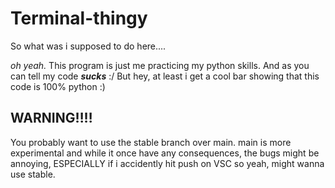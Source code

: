 # Terminal-thingy
So what was i supposed to do here....

*oh yeah.* This program is just me practicing my python skills. And as you can tell my code ***sucks*** :/
But hey, at least i get a cool bar showing that this code is 100% python :)


## WARNING‼‼

You probably want to use the stable branch over main. main is more experimental and while it once have any consequences, the bugs might be annoying, ESPECIALLY if i accidently hit push on VSC so yeah, might wanna use stable.

